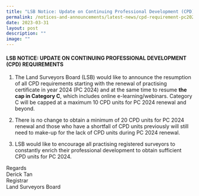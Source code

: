 ```yaml
---
title: "LSB Notice: Update on Continuing Professional Development (CPD) Requirements"
permalink: /notices-and-announcements/latest-news/cpd-requirement-pc2024/
date: 2023-03-31
layout: post
description: ""
image: ""
---
```

#### LSB NOTICE: UPDATE ON CONTINUING PROFESSIONAL DEVELOPMENT (CPD) REQUIREMENTS 

1. The Land Surveyors Board (LSB) would like to announce the resumption of all CPD requirements starting with the renewal of practising certificate in year 2024 (PC 2024) and at the same time to resume **the cap in Category C**, which includes online e-learning/webinars. Category C will be capped at a maximum 10 CPD units for PC 2024 renewal and beyond.<br>


2. There is no change to obtain a minimum of 20 CPD units for PC 2024 renewal and those who have a shortfall of CPD units previously will still need to make-up for the lack of CPD units during PC 2024 renewal.<br>


3.  LSB would like to encourage all practising registered surveyors to constantly enrich their professional development to obtain sufficient CPD units for PC 2024.<br>

Regards <br>
Derick Tan <br>
Registrar<br>
Land Surveyors Board